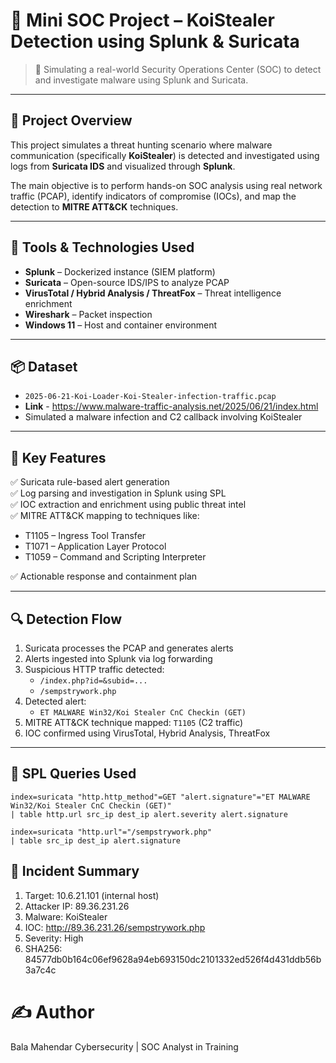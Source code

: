# 🧠 Mini SOC Project – KoiStealer Detection using Splunk & Suricata

> 🚨 Simulating a real-world Security Operations Center (SOC) to detect and investigate malware using Splunk and Suricata.

---

## 📘 Project Overview

This project simulates a threat hunting scenario where malware communication (specifically **KoiStealer**) is detected and investigated using logs from **Suricata IDS** and visualized through **Splunk**.

The main objective is to perform hands-on SOC analysis using real network traffic (PCAP), identify indicators of compromise (IOCs), and map the detection to **MITRE ATT&CK** techniques.

---

## 🔧 Tools & Technologies Used

- **Splunk** – Dockerized instance (SIEM platform)
- **Suricata** – Open-source IDS/IPS to analyze PCAP
- **VirusTotal / Hybrid Analysis / ThreatFox** – Threat intelligence enrichment
- **Wireshark** – Packet inspection
- **Windows 11** – Host and container environment

---

## 📦 Dataset

- `2025-06-21-Koi-Loader-Koi-Stealer-infection-traffic.pcap`
- **Link** - https://www.malware-traffic-analysis.net/2025/06/21/index.html
- Simulated a malware infection and C2 callback involving KoiStealer

---

## 📌 Key Features

✅ Suricata rule-based alert generation  
✅ Log parsing and investigation in Splunk using SPL  
✅ IOC extraction and enrichment using public threat intel  
✅ MITRE ATT&CK mapping to techniques like:
- T1105 – Ingress Tool Transfer
- T1071 – Application Layer Protocol
- T1059 – Command and Scripting Interpreter

✅ Actionable response and containment plan

---

## 🔍 Detection Flow

1. Suricata processes the PCAP and generates alerts
2. Alerts ingested into Splunk via log forwarding
3. Suspicious HTTP traffic detected:
   - `/index.php?id=&subid=...`
   - `/sempstrywork.php`
4. Detected alert:
   - `ET MALWARE Win32/Koi Stealer CnC Checkin (GET)`
5. MITRE ATT&CK technique mapped: `T1105` (C2 traffic)
6. IOC confirmed using VirusTotal, Hybrid Analysis, ThreatFox

---

## 🧪 SPL Queries Used

```spl
index=suricata "http.http_method"=GET "alert.signature"="ET MALWARE Win32/Koi Stealer CnC Checkin (GET)"
| table http.url src_ip dest_ip alert.severity alert.signature

index=suricata "http.url"="/sempstrywork.php"
| table src_ip dest_ip alert.signature
```
## 🚨 Incident Summary

 1. Target: 10.6.21.101 (internal host)
 2. Attacker IP: 89.36.231.26
 3. Malware: KoiStealer
 4. IOC: http://89.36.231.26/sempstrywork.php
 5. Severity: High
 6. SHA256: 84577db0b164c06ef9628a94eb693150dc2101332ed526f4d431ddb56b3a7c4c


# ✍️ Author
Bala Mahendar
Cybersecurity | SOC Analyst in Training
